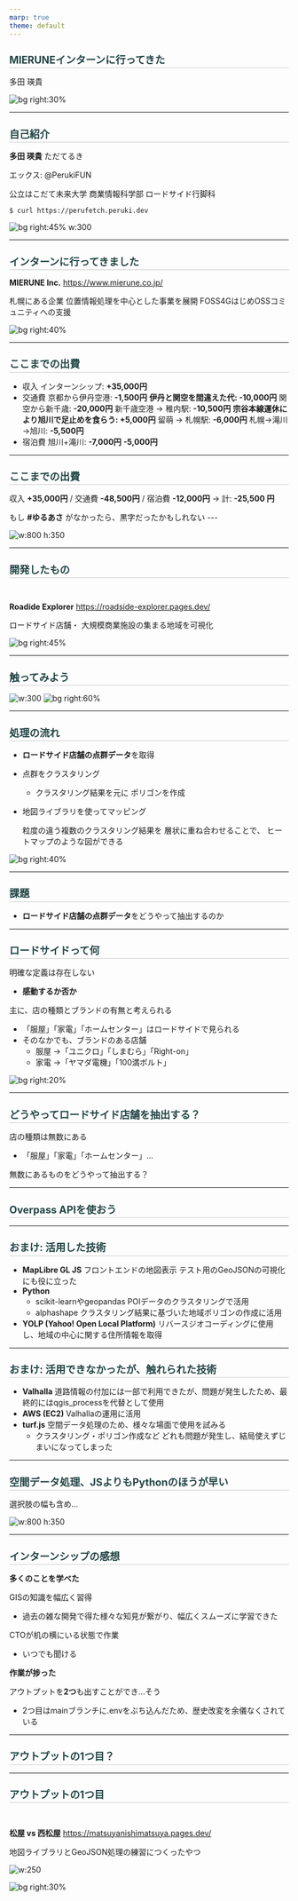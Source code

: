 ```yaml
---
marp: true
theme: default
---
```


<style>
@import url('https://fonts.googleapis.com/css?family=Noto Sans JP&display=swap');
section {
    font-family: 'Noto Sans JP', serif;
    background-color: "#fafafa";
}
h1 {
  font-size: 1.3em;
  color: #244;
  border-bottom: 1px solid #ccc;  
  line-height: 1.5em;
}
</style>

# MIERUNEインターンに行ってきた
多田 瑛貴

![bg right:30%](mierune.jpg)

---

# 自己紹介

**多田 瑛貴** ただてるき

エックス: @PerukiFUN

公立はこだて未来大学
商業情報科学部 ロードサイド行脚科

`$ curl https://perufetch.peruki.dev`

![bg right:45% w:300](peruki.jpg)

---

# インターンに行ってきました

**MIERUNE Inc.**
https://www.mierune.co.jp/

札幌にある企業
位置情報処理を中心とした事業を展開
FOSS4GはじめOSSコミュニティへの支援

![bg right:40%](mierune.jpg)

---

# ここまでの出費

- 収入
    インターンシップ: **+35,000円**
- 交通費
    京都から伊丹空港: **-1,500円**
    **伊丹と関空を間違えた代: -10,000円**
    関空から新千歳: **-20,000円**
    新千歳空港 → 稚内駅: **-10,500円**
    **宗谷本線運休により旭川で足止めを食らう: +5,000円**
    留萌 → 札幌駅: **-6,000円**
    札幌→滝川→旭川: **-5,500円**
- 宿泊費
    旭川+滝川: **-7,000円** **-5,000円**

---

# ここまでの出費

収入 **+35,000円** / 交通費 **-48,500円** / 宿泊費 **-12,000円** → 計:  **-25,500 円**

もし **#ゆるあさ** がなかったら、黒字だったかもしれない ---

![w:800 h:350](saihu.JPG)

---

# 開発したもの

<br>

**Roadide Explorer**
https://roadside-explorer.pages.dev/

ロードサイド店舗・
大規模商業施設の集まる地域を可視化

![bg right:45%](asahikawa.png)

---

# 触ってみよう

![w:300](qr.png)
![bg right:60%](roadside.jpg)

---

# 処理の流れ

 - **ロードサイド店舗の点群データ**を取得
 - 点群をクラスタリング
   - クラスタリング結果を元に
     ポリゴンを作成
 - 地図ライブラリを使ってマッピング
 

    粒度の違う複数のクラスタリング結果を
    層状に重ね合わせることで、
    ヒートマップのような図ができる

![bg right:40%](sapporo.png)
    

---

# 課題

 - **ロードサイド店舗の点群データ**をどうやって抽出するのか

---

# ロードサイドって何

明確な定義は存在しない
- **感動するか否か**

主に、店の種類とブランドの有無と考えられる
- 「服屋」「家電」「ホームセンター」はロードサイドで見られる
- そのなかでも、ブランドのある店舗
    -  服屋 →「ユニクロ」「しまむら」「Right-on」
    -  家電 →「ヤマダ電機」「100満ボルト」

![bg right:20%](roadside.jpg)

---

# どうやってロードサイド店舗を抽出する？

店の種類は無数にある
 - 「服屋」「家電」「ホームセンター」...

無数にあるものをどうやって抽出する？

---

# Overpass APIを使おう

---

# おまけ: 活用した技術

  - **MapLibre GL JS**
   フロントエンドの地図表示
   テスト用のGeoJSONの可視化にも役に立った
  - **Python**
    - scikit-learnやgeopandas
      POIデータのクラスタリングで活用
    - alphashape
      クラスタリング結果に基づいた地域ポリゴンの作成に活用
  - **YOLP (Yahoo! Open Local Platform)**
   リバースジオコーディングに使用し、地域の中心に関する住所情報を取得

---

# おまけ: 活用できなかったが、触れられた技術

 - **Valhalla**
    道路情報の付加には一部で利用できたが、問題が発生したため、最終的にはqgis_processを代替として使用
 - **AWS (EC2)**
    Valhallaの運用に活用
 - **turf.js**
    空間データ処理のため、様々な場面で使用を試みる
     - クラスタリング・ポリゴン作成など
    どれも問題が発生し、結局使えずじまいになってしまった

---

# 空間データ処理、JSよりもPythonのほうが早い
選択肢の幅も含め...

![w:800 h:350](wrapper.JPG)


---

# インターンシップの感想

**多くのことを学べた**

GISの知識を幅広く習得
 - 過去の雑な開発で得た様々な知見が繋がり、幅広くスムーズに学習できた

CTOが机の横にいる状態で作業
 - いつでも聞ける

**作業が捗った**

アウトプットを**2つ**も出すことができ...そう
 - 2つ目はmainブランチに.envをぶち込んだため、歴史改変を余儀なくされている

---

# アウトプットの1つ目？


---

# アウトプットの1つ目

<br>

**松屋 vs 西松屋**
https://matsuyanishimatsuya.pages.dev/

地図ライブラリとGeoJSON処理の練習につくったやつ

![w:250](qr2.png)

![bg right:30%](matsuya.jpg)